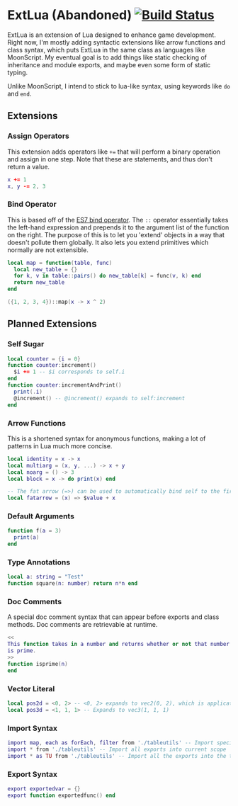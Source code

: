# ExtLua (Abandoned) [![Build Status](https://travis-ci.org/rameshvarun/extlua.svg?branch=master)](https://travis-ci.org/rameshvarun/extlua)

ExtLua is an extension of Lua designed to enhance game development. Right now, I'm mostly adding syntactic extensions like arrow functions and class syntax, which puts ExtLua in the same class as languages like MoonScript. My eventual goal is to add things like static checking of inheritance and module exports, and maybe even some form of static typing.

Unlike MoonScript, I intend to stick to lua-like syntax, using keywords like `do` and `end`.

## Extensions

### Assign Operators
This extension adds operators like `+=` that will perform a binary operation and assign in one step. Note that these are statements, and thus don't return a value.

```lua
x += 1
x, y -= 2, 3
```

### Bind Operator
This is based off of the [ES7 bind operator](https://github.com/tc39/proposal-bind-operator). The `::` operator essentially takes the left-hand expression and prepends it to the argument list of the function on the right. The purpose of this is to let you 'extend' objects in a way that doesn't pollute them globally. It also lets you extend primitives which normally are not extensible.

```lua
local map = function(table, func)
  local new_table = {}
  for k, v in table::pairs() do new_table[k] = func(v, k) end
  return new_table
end

({1, 2, 3, 4})::map(x -> x ^ 2)
```

## Planned Extensions

### Self Sugar
```lua
local counter = {i = 0}
function counter:increment()
  $i += 1 -- $i corresponds to self.i
end
function counter:incrementAndPrint()
  print(.i)
  @increment() -- @increment() expands to self:increment
end
```

### Arrow Functions
This is a shortened syntax for anonymous functions, making a lot of patterns in Lua much more concise.
```lua
local identity = x -> x
local multiarg = (x, y, ...) -> x + y
local noarg = () -> 3
local block = x -> do print(x) end

-- The fat arrow (=>) can be used to automatically bind self to the first argument.
local fatarrow = (x) => $value + x
```

### Default Arguments
```lua
function f(a = 3)
  print(a)
end
```

### Type Annotations
```lua
local a: string = "Test"
function square(n: number) return n*n end
```

### Doc Comments
A special doc comment syntax that can appear before exports and class methods. Doc comments are retrievable at runtime.

```lua
<<
This function takes in a number and returns whether or not that number
is prime.
>>
function isprime(n)
end
```

### Vector Literal
```lua
local pos2d = <0, 2> -- <0, 2> expands to vec2(0, 2), which is application defined
local pos3d = <1, 1, 1> -- Expands to vec3(1, 1, 1)
```

### Import Syntax
```lua
import map, each as forEach, filter from './tableutils' -- Import specific exports - can also rename somthing
import * from './tableutils' -- Import all exports into current scope
import * as TU from './tableutils' -- Import all the exports into the table TU
```

### Export Syntax
```lua
export exportedvar = {}
export function exportedfunc() end
```
